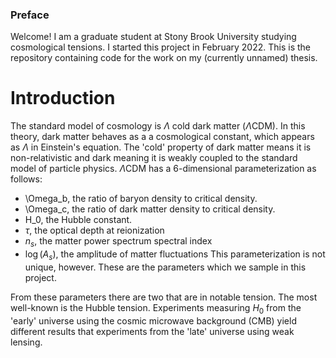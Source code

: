 ### Preface
Welcome! I am a graduate student at Stony Brook University studying cosmological tensions. I started this project in February 2022. This is the repository containing code for the work on my (currently unnamed) thesis.

# Introduction
The standard model of cosmology is $\Lambda$ cold dark matter \($\Lambda$CDM\). In this theory, dark matter behaves as a a cosmological constant, which appears as $\Lambda$ in Einstein's equation. The 'cold' property of dark matter means it is non-relativistic and dark meaning it is weakly coupled to the standard model of particle physics. $\Lambda$CDM has a 6-dimensional parameterization as follows:
- \Omega_b, the ratio of baryon density to critical density.
- \Omega_c, the ratio of dark matter density to critical density.
- H_0, the Hubble constant.
- $\tau$, the optical depth at reionization
- $n_s$, the matter power spectrum spectral index
- $\log(A_s)$, the amplitude of matter fluctuations
This parameterization is not unique, however. These are the parameters which we sample in this project.

From these parameters there are two that are in notable tension. The most well-known is the Hubble tension. Experiments measuring $H_0$ from the 'early' universe using the cosmic microwave background (CMB) yield different results that experiments from the 'late' universe using weak lensing. 

